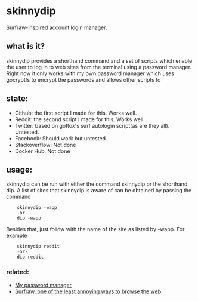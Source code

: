 # skinnydip

Surfraw-inspired account login manager.

## what is it?

skinnydip provides a shorthand command and a set of scripts which enable the
user to log in to web sites from the terminal using a password manager. Right
now it only works with my own password manager which uses gocryptfs to encrypt
the passwords and allows other scripts to

## state:

  * Github: the first script I made for this. Works well.
  * Reddit: the second script I made for this. Works well.
  * Twitter: based on gottox's surf autologin script(as are they all). Untested.
  * Facebook: Should work but untested.
  * Stackoverflow: Not done
  * Docker Hub: Not done

## usage:

skinnydip can be run with either the command skinnydip or the shorthand dip.
A list of sites that skinnydip is aware of can be obtained by passing the
command

        skinnydip -wapp
        -or-
        dip -wapp

Besides that, just follow with the name of the site as listed by -wapp. For
example


        skinnydip reddit
        -or-
        dip reddit

### related:

  * [My password manager](https://github.com/eyedeekay/gocryptfs_password_manager)
  * [Surfraw, one of the least annoying ways to browse the web](http://surfraw.alioth.debian.org)
